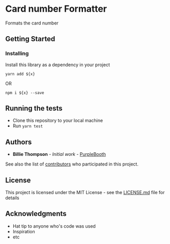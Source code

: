 # Card number Formatter
Formats the card number

## Getting Started


### Installing

Install this library as a dependency in your project

```
yarn add ${x}
```
OR
```
npm i ${x} --save
```

## Running the tests

* Clone this repository to your local machine
* Run `yarn test`


## Authors

* **Billie Thompson** - *Initial work* - [PurpleBooth](https://github.com/PurpleBooth)

See also the list of [contributors](https://github.com/your/project/contributors) who participated in this project.

## License

This project is licensed under the MIT License - see the [LICENSE.md](LICENSE.md) file for details

## Acknowledgments

* Hat tip to anyone who's code was used
* Inspiration
* etc
